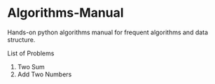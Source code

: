 # Algorithms-Manual
Hands-on python algorithms manual for frequent algorithms and data structure.



List of Problems
 
1. Two Sum
2. Add Two Numbers  
